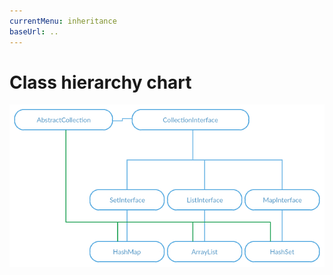 ```yaml
---
currentMenu: inheritance
baseUrl: ..
---
```


# Class hierarchy chart

![Collection class hierarchy](/doc/images/hierachy.png)
